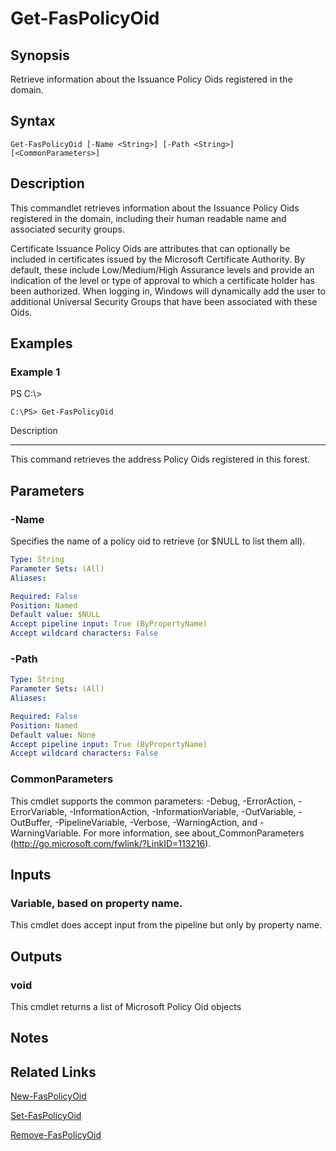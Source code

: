# Get-FasPolicyOid

## Synopsis
Retrieve information about the Issuance Policy Oids registered in the domain.

## Syntax

```
Get-FasPolicyOid [-Name <String>] [-Path <String>] [<CommonParameters>]
```

## Description
This commandlet retrieves information about the Issuance Policy Oids registered in the domain, including their human readable name and associated security groups.

Certificate Issuance Policy Oids are attributes that can optionally be included in certificates issued by the Microsoft Certificate Authority. 
By default, these include Low/Medium/High Assurance levels and provide an indication of the level or type of approval to which a certificate holder has been authorized. 
When logging in, Windows will dynamically add the user to additional Universal Security Groups that have been associated with these Oids.

## Examples

### Example 1
PS C:\\\>

```
C:\PS> Get-FasPolicyOid
```

Description

-----------

This command retrieves the address Policy Oids registered in this forest.

## Parameters

### -Name
Specifies the name of a policy oid to retrieve (or $NULL to list them all).

```yaml
Type: String
Parameter Sets: (All)
Aliases:

Required: False
Position: Named
Default value: $NULL
Accept pipeline input: True (ByPropertyName)
Accept wildcard characters: False
```

### -Path
```yaml
Type: String
Parameter Sets: (All)
Aliases:

Required: False
Position: Named
Default value: None
Accept pipeline input: True (ByPropertyName)
Accept wildcard characters: False
```

### CommonParameters
This cmdlet supports the common parameters: -Debug, -ErrorAction, -ErrorVariable, -InformationAction, -InformationVariable, -OutVariable, -OutBuffer, -PipelineVariable, -Verbose, -WarningAction, and -WarningVariable.
For more information, see about_CommonParameters (http://go.microsoft.com/fwlink/?LinkID=113216).

## Inputs

### Variable, based on property name.
This cmdlet does accept input from the pipeline but only by property name.

## Outputs

### void
This cmdlet returns a list of Microsoft Policy Oid objects

## Notes

## Related Links

[New-FasPolicyOid]()

[Set-FasPolicyOid]()

[Remove-FasPolicyOid]()


